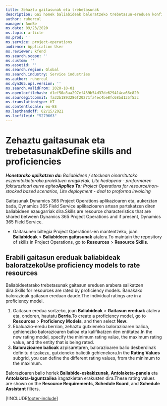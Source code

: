 ```yaml
---
title: Zehaztu gaitasunak eta trebetasunak
description: Gai honek baliabideak baloratzeko trebetasun-ereduen konfigurazioari buruzko informazioa ematen du.
author: ruhercul
manager: AnnBe
ms.date: 09/23/2020
ms.topic: article
ms.prod: ''
ms.service: project-operations
audience: Application User
ms.reviewer: kfend
ms.search.scope: ''
ms.custom: ''
ms.assetid: ''
ms.search.region: Global
ms.search.industry: Service industries
ms.author: ruhercul
ms.dyn365.ops.version: ''
ms.search.validFrom: 2020-10-01
ms.openlocfilehash: d1ef50a3aa297ef439b54d37de629414ca66c820
ms.sourcegitcommit: fa32b1893286f20271fa4ec4be8fc68bd135f53c
ms.translationtype: HT
ms.contentlocale: eu-ES
ms.lasthandoff: 02/15/2021
ms.locfileid: "5279663"
---
```

# <a name="define-skills-and-proficiencies"></a><span data-ttu-id="eca05-103">Zehaztu gaitasunak eta trebetasunak</span><span class="sxs-lookup"><span data-stu-id="eca05-103">Define skills and proficiencies</span></span>

<span data-ttu-id="eca05-104">_**Honetarako aplikatzen da:** Baliabideen / stockean oinarritutako eszenatokietarako proiektuen eragiketak, Lite hedapena - proformaren fakturazioari aurre egitea_</span><span class="sxs-lookup"><span data-stu-id="eca05-104">_**Applies To:** Project Operations for resource/non-stocked based scenarios, Lite deployment - deal to proforma invoicing_</span></span>

<span data-ttu-id="eca05-105">Gaitasunak Dynamics 365 Project Operations aplikazioaren eta, aukerztan bada, Dynamics 365 Field Service aplikazioaren artean partekatzen diren baliabideen ezaugarriak dira.</span><span class="sxs-lookup"><span data-stu-id="eca05-105">Skills are resource characteristics that are shared between Dynamics 365 Project Operations and if present, Dynamics 365 Field Service.</span></span> 

- <span data-ttu-id="eca05-106">Gaitasunen biltegia Project Operations-en mantentzeko, joan **Baliabideak** \> **Baliabideen gaitasunak** atalera.</span><span class="sxs-lookup"><span data-stu-id="eca05-106">To maintain the repository of skills in Project Operations, go to **Resources** \> **Resource Skills**.</span></span> 

## <a name="use-proficiency-models-to-rate-resources"></a><span data-ttu-id="eca05-107">Erabili gaitasun ereduak baliabideak baloratzeko</span><span class="sxs-lookup"><span data-stu-id="eca05-107">Use proficiency models to rate resources</span></span>

<span data-ttu-id="eca05-108">Baliabideetarako trebetasunak gaitasun ereduen arabera sailkatzen dira.</span><span class="sxs-lookup"><span data-stu-id="eca05-108">Skills for resources are rated by proficiency models.</span></span> <span data-ttu-id="eca05-109">Banakako balorazioak gaitasun ereduan daude.</span><span class="sxs-lookup"><span data-stu-id="eca05-109">The individual ratings are in a proficiency model.</span></span> 

1. <span data-ttu-id="eca05-110">Gaitasun eredua sortzeko, joan **Baliabideak** \> **Gaitasun ereduak** atalera eta, ondoren, hautatu **Berria**.</span><span class="sxs-lookup"><span data-stu-id="eca05-110">To create a proficiency model, go to **Resources** \> **Proficiency Models**, and then select **New**.</span></span>
2. <span data-ttu-id="eca05-111">Ebaluazio-eredu berrian, zehaztu gutxieneko balorazioaren balioa, gehienezko balorazioaren balioa eta kalifikatzen den entitatea.</span><span class="sxs-lookup"><span data-stu-id="eca05-111">In the new rating model, specify the minimum rating value, the maximum rating value, and the entity that is being rated.</span></span>
3. <span data-ttu-id="eca05-112">**Balorazioaren balioak** azpisaretaren, balorazioaren balio desberdinak definitu ditzakezu, gutxieneko baliotik gehienekora.</span><span class="sxs-lookup"><span data-stu-id="eca05-112">In the **Rating Values** subgrid, you can define the different rating values, from the minimum to the maximum.</span></span>


<span data-ttu-id="eca05-113">Balorazioaren balio horiek **Baliabide-eskakizunak**, **Antolaketa-panela** eta **Antolaketa-laguntzailea** iragazkietan erakusten dira.</span><span class="sxs-lookup"><span data-stu-id="eca05-113">These rating values are shown on the **Resource Requirements**, **Schedule Board**, and **Schedule Assistant** filters.</span></span>


[!INCLUDE[footer-include](../includes/footer-banner.md)]